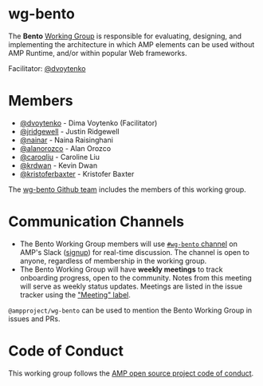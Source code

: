 # wg-bento
The **Bento** [Working Group](https://github.com/ampproject/meta/blob/master/GOVERNANCE.md#working-groups) is responsible for evaluating, designing, and implementing the architecture in which AMP elements can be used without AMP Runtime, and/or within popular Web frameworks.

Facilitator: [@dvoytenko](https://github.com/dvoytenko)

# Members
- [@dvoytenko](https://github.com/dvoytenko) - Dima Voytenko (Facilitator)
- [@jridgewell](https://github.com/jridgewell) - Justin Ridgewell
- [@nainar](https://github.com/nainar) - Naina Raisinghani
- [@alanorozco](https://github.com/alanorozco) - Alan Orozco
- [@caroqliu](https://github.com/caroqliu) - Caroline Liu
- [@krdwan](https://github.com/krdwan) - Kevin Dwan
- [@kristoferbaxter](https://github.com/kristoferbaxter) - Kristofer Baxter

The [wg-bento Github team](https://github.com/orgs/ampproject/teams/wg-bento) includes the members of this working group.

# Communication Channels
- The Bento Working Group members will use [`#wg-bento` channel](https://app.slack.com/client/T0ADHJGD6/CQ23HCDQR) on AMP's Slack ([signup](https://docs.google.com/forms/d/e/1FAIpQLSd83J2IZA6cdR6jPwABGsJE8YL4pkypAbKMGgUZZriU7Qu6Tg/viewform?fbzx=4406980310789882877)) for real-time discussion. The channel is open to anyone, regardless of membership in the working group.
- The Bento Working Group will have **weekly meetings** to track onboarding progress, open to the community.  Notes from this meeting will serve as weekly status updates. Meetings are listed in the issue tracker using the ["Meeting" label](https://github.com/ampproject/wg-bento/labels/Meeting).

`@ampproject/wg-bento` can be used to mention the Bento Working Group in issues and PRs.

# Code of Conduct
This working group follows the [AMP open source project code of conduct](https://github.com/ampproject/meta/blob/master/CODE_OF_CONDUCT.md).
